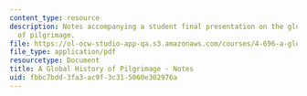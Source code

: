 ```yaml
---
content_type: resource
description: Notes accompanying a student final presentation on the global history
  of pilgrimage.
file: https://ol-ocw-studio-app-qa.s3.amazonaws.com/courses/4-696-a-global-history-of-architecture-writing-seminar-spring-2008/fbbc7bdd3fa3ac9f3c315060e302976a_MIT4_696s08_project05_notes.pdf
file_type: application/pdf
resourcetype: Document
title: A Global History of Pilgrimage - Notes
uid: fbbc7bdd-3fa3-ac9f-3c31-5060e302976a
---
```


